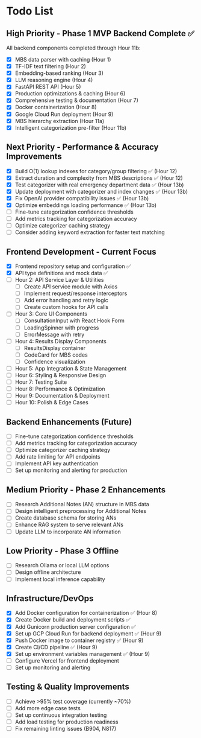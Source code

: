 # Todo List

## High Priority - Phase 1 MVP Backend Complete ✅
All backend components completed through Hour 11b:
- [x] MBS data parser with caching (Hour 1)
- [x] TF-IDF text filtering (Hour 2)
- [x] Embedding-based ranking (Hour 3)
- [x] LLM reasoning engine (Hour 4)
- [x] FastAPI REST API (Hour 5)
- [x] Production optimizations & caching (Hour 6)
- [x] Comprehensive testing & documentation (Hour 7)
- [x] Docker containerization (Hour 8)
- [x] Google Cloud Run deployment (Hour 9)
- [x] MBS hierarchy extraction (Hour 11a)
- [x] Intelligent categorization pre-filter (Hour 11b)

## Next Priority - Performance & Accuracy Improvements
- [x] Build O(1) lookup indexes for category/group filtering ✅ (Hour 12)
- [x] Extract duration and complexity from MBS descriptions ✅ (Hour 12)
- [x] Test categorizer with real emergency department data ✅ (Hour 13b)
- [x] Update deployment with categorizer and index changes ✅ (Hour 13b)
- [x] Fix OpenAI provider compatibility issues ✅ (Hour 13b)
- [x] Optimize embeddings loading performance ✅ (Hour 13b)
- [ ] Fine-tune categorization confidence thresholds
- [ ] Add metrics tracking for categorization accuracy  
- [ ] Optimize categorizer caching strategy
- [ ] Consider adding keyword extraction for faster text matching

## Frontend Development - Current Focus
- [x] Frontend repository setup and configuration ✅
- [x] API type definitions and mock data ✅
- [ ] Hour 2: API Service Layer & Utilities
  - [ ] Create API service module with Axios
  - [ ] Implement request/response interceptors
  - [ ] Add error handling and retry logic
  - [ ] Create custom hooks for API calls
- [ ] Hour 3: Core UI Components
  - [ ] ConsultationInput with React Hook Form
  - [ ] LoadingSpinner with progress
  - [ ] ErrorMessage with retry
- [ ] Hour 4: Results Display Components
  - [ ] ResultsDisplay container
  - [ ] CodeCard for MBS codes
  - [ ] Confidence visualization
- [ ] Hour 5: App Integration & State Management
- [ ] Hour 6: Styling & Responsive Design
- [ ] Hour 7: Testing Suite
- [ ] Hour 8: Performance & Optimization
- [ ] Hour 9: Documentation & Deployment
- [ ] Hour 10: Polish & Edge Cases

## Backend Enhancements (Future)
- [ ] Fine-tune categorization confidence thresholds
- [ ] Add metrics tracking for categorization accuracy  
- [ ] Optimize categorizer caching strategy
- [ ] Add rate limiting for API endpoints
- [ ] Implement API key authentication
- [ ] Set up monitoring and alerting for production

## Medium Priority - Phase 2 Enhancements
- [ ] Research Additional Notes (AN) structure in MBS data
- [ ] Design intelligent preprocessing for Additional Notes
- [ ] Create database schema for storing ANs
- [ ] Enhance RAG system to serve relevant ANs
- [ ] Update LLM to incorporate AN information

## Low Priority - Phase 3 Offline
- [ ] Research Ollama or local LLM options
- [ ] Design offline architecture
- [ ] Implement local inference capability

## Infrastructure/DevOps
- [x] Add Docker configuration for containerization ✅ (Hour 8)
- [x] Create Docker build and deployment scripts ✅
- [x] Add Gunicorn production server configuration ✅
- [x] Set up GCP Cloud Run for backend deployment ✅ (Hour 9)
- [x] Push Docker image to container registry ✅ (Hour 9)
- [x] Create CI/CD pipeline ✅ (Hour 9)
- [x] Set up environment variables management ✅ (Hour 9)
- [ ] Configure Vercel for frontend deployment
- [ ] Set up monitoring and alerting

## Testing & Quality Improvements
- [ ] Achieve >95% test coverage (currently ~70%)
- [ ] Add more edge case tests
- [ ] Set up continuous integration testing
- [ ] Add load testing for production readiness
- [ ] Fix remaining linting issues (B904, N817)